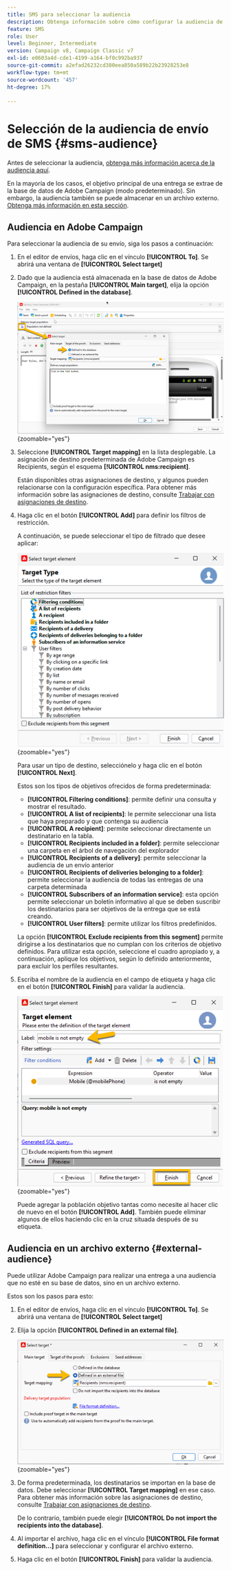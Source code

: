 ```yaml
---
title: SMS para seleccionar la audiencia
description: Obtenga información sobre cómo configurar la audiencia de un envío de SMS
feature: SMS
role: User
level: Beginner, Intermediate
version: Campaign v8, Campaign Classic v7
exl-id: e0603a4d-cde1-4199-a164-bf0c992ba937
source-git-commit: a2efad26232cd380eea850a589b22b23928253e8
workflow-type: tm+mt
source-wordcount: '457'
ht-degree: 17%

---
```


# Selección de la audiencia de envío de SMS {#sms-audience}

Antes de seleccionar la audiencia, [obtenga más información acerca de la audiencia aquí](../../audiences/gs-audiences.md).

En la mayoría de los casos, el objetivo principal de una entrega se extrae de la base de datos de Adobe Campaign (modo predeterminado). Sin embargo, la audiencia también se puede almacenar en un archivo externo. [Obtenga más información en esta sección](#external-audience).

## Audiencia en Adobe Campaign

Para seleccionar la audiencia de su envío, siga los pasos a continuación:

1. En el editor de envíos, haga clic en el vínculo **[!UICONTROL To]**. Se abrirá una ventana de **[!UICONTROL Select target]**

1. Dado que la audiencia está almacenada en la base de datos de Adobe Campaign, en la pestaña **[!UICONTROL Main target]**, elija la opción **[!UICONTROL Defined in the database]**.

   ![](assets/audience_to.png){zoomable="yes"}

1. Seleccione **[!UICONTROL Target mapping]** en la lista desplegable. La asignación de destino predeterminada de Adobe Campaign es Recipients, según el esquema **[!UICONTROL nms:recipient]**.

   Están disponibles otras asignaciones de destino, y algunos pueden relacionarse con la configuración específica. Para obtener más información sobre las asignaciones de destino, consulte [Trabajar con asignaciones de destino](../../audiences/target-mappings.md).

1. Haga clic en el botón **[!UICONTROL Add]** para definir los filtros de restricción.

   A continuación, se puede seleccionar el tipo de filtrado que desee aplicar:

   ![](assets/audience_filters.png){zoomable="yes"}

   Para usar un tipo de destino, selecciónelo y haga clic en el botón **[!UICONTROL Next]**.

   Estos son los tipos de objetivos ofrecidos de forma predeterminada:

   * **[!UICONTROL Filtering conditions]**: permite definir una consulta y mostrar el resultado.
   * **[!UICONTROL A list of recipients]**: le permite seleccionar una lista que haya preparado y que contenga su audiencia
   * **[!UICONTROL A recipient]**: permite seleccionar directamente un destinatario en la tabla.
   * **[!UICONTROL Recipients included in a folder]**: permite seleccionar una carpeta en el árbol de navegación del explorador
   * **[!UICONTROL Recipients of a delivery]**: permite seleccionar la audiencia de un envío anterior
   * **[!UICONTROL Recipients of deliveries belonging to a folder]**: permite seleccionar la audiencia de todas las entregas de una carpeta determinada
   * **[!UICONTROL Subscribers of an information service]**: esta opción permite seleccionar un boletín informativo al que se deben suscribir los destinatarios para ser objetivos de la entrega que se está creando.
   * **[!UICONTROL User filters]**: permite utilizar los filtros predefinidos.

   La opción **[!UICONTROL Exclude recipients from this segment]** permite dirigirse a los destinatarios que no cumplan con los criterios de objetivo definidos. Para utilizar esta opción, seleccione el cuadro apropiado y, a continuación, aplique los objetivos, según lo definido anteriormente, para excluir los perfiles resultantes.

1. Escriba el nombre de la audiencia en el campo de etiqueta y haga clic en el botón **[!UICONTROL Finish]** para validar la audiencia.

   ![](assets/audience_finish.png){zoomable="yes"}

   Puede agregar la población objetivo tantas como necesite al hacer clic de nuevo en el botón **[!UICONTROL Add]**. También puede eliminar algunos de ellos haciendo clic en la cruz situada después de su etiqueta.

## Audiencia en un archivo externo {#external-audience}

Puede utilizar Adobe Campaign para realizar una entrega a una audiencia que no esté en su base de datos, sino en un archivo externo.

Estos son los pasos para esto:

1. En el editor de envíos, haga clic en el vínculo **[!UICONTROL To]**. Se abrirá una ventana de **[!UICONTROL Select target]**

1. Elija la opción **[!UICONTROL Defined in an external file]**.

   ![](assets/audience_externalfile.png){zoomable="yes"}

1. De forma predeterminada, los destinatarios se importan en la base de datos. Debe seleccionar **[!UICONTROL Target mapping]** en ese caso. Para obtener más información sobre las asignaciones de destino, consulte [Trabajar con asignaciones de destino](../../audiences/target-mappings.md).

   De lo contrario, también puede elegir **[!UICONTROL Do not import the recipients into the database]**.

1. Al importar el archivo, haga clic en el vínculo **[!UICONTROL File format definition…]** para seleccionar y configurar el archivo externo.

1. Haga clic en el botón **[!UICONTROL Finish]** para validar la audiencia.
